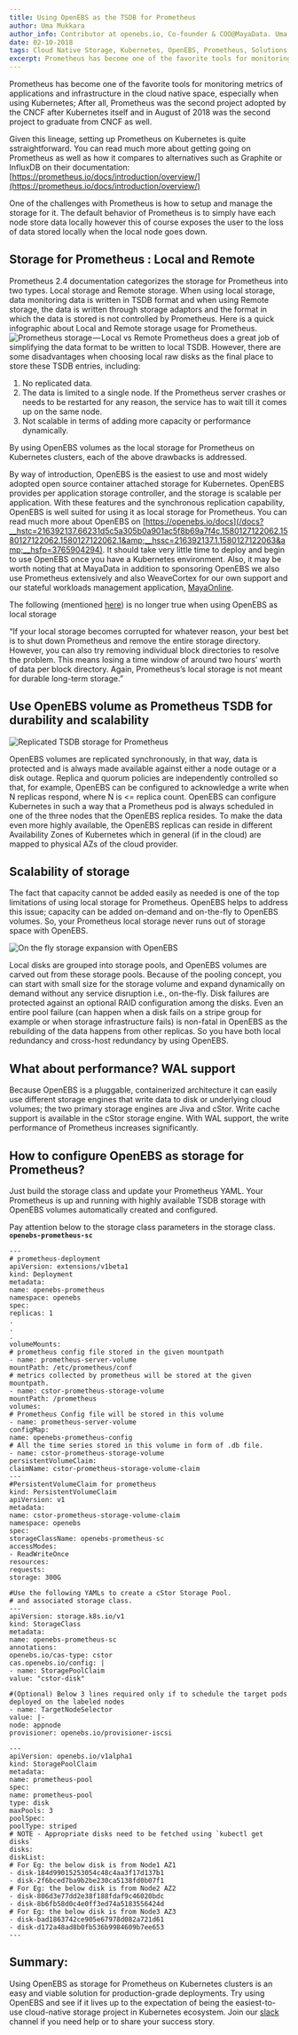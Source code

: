```yaml
---
title: Using OpenEBS as the TSDB for Prometheus
author: Uma Mukkara
author_info: Contributor at openebs.io, Co-founder & COO@MayaData. Uma led product development in the early days of MayaData (CloudByte).
date: 02-10-2018
tags: Cloud Native Storage, Kubernetes, OpenEBS, Prometheus, Solutions
excerpt: Prometheus has become one of the favorite tools for monitoring metrics of applications and infrastructure in the cloud native space, especially when using Kubernetes; 
---
```


Prometheus has become one of the favorite tools for monitoring metrics of applications and infrastructure in the cloud native space, especially when using Kubernetes; After all, Prometheus was the second project adopted by the CNCF after Kubernetes itself and in August of 2018 was the second project to graduate from CNCF as well.

Given this lineage, setting up Prometheus on Kubernetes is quite sstraightforward. You can read much more about getting going on Prometheus as well as how it compares to alternatives such as Graphite or InfluxDB on their documentation: [https://prometheus.io/docs/introduction/overview/](https://prometheus.io/docs/introduction/overview/)

One of the challenges with Prometheus is how to setup and manage the storage for it. The default behavior of Prometheus is to simply have each node store data locally however this of course exposes the user to the loss of data stored locally when the local node goes down.

## Storage for Prometheus : Local and Remote

Prometheus 2.4 documentation categorizes the storage for Prometheus into two types. Local storage and Remote storage. When using local storage, data monitoring data is written in TSDB format and when using Remote storage, the data is written through storage adaptors and the format in which the data is stored is not controlled by Prometheus. Here is a quick infographic about Local and Remote storage usage for Prometheus.
![Prometheus storage — Local vs Remote](https://cdn-images-1.medium.com/max/800/0*N9cDfVd6xzRsAFK3)
Prometheus does a great job of simplifying the data format to be written to local TSDB. However, there are some disadvantages when choosing local raw disks as the final place to store these TSDB entries, including:

1. No replicated data.
2. The data is limited to a single node. If the Prometheus server crashes or needs to be restarted for any reason, the service has to wait till it comes up on the same node.
3. Not scalable in terms of adding more capacity or performance dynamically.

By using OpenEBS volumes as the local storage for Prometheus on Kubernetes clusters, each of the above drawbacks is addressed.

By way of introduction, OpenEBS is the easiest to use and most widely adopted open source container attached storage for Kubernetes. OpenEBS provides per application storage controller, and the storage is scalable per application. With these features and the synchronous replication capability, OpenEBS is well suited for using it as local storage for Prometheus. You can read much more about OpenEBS on [https://openebs.io/docs](/docs?__hstc=216392137.66231d5c5a305b0a901ac5f8b69a7f4c.1580127122062.1580127122062.1580127122062.1&amp;__hssc=216392137.1.1580127122063&amp;__hsfp=3765904294). It should take very little time to deploy and begin to use OpenEBS once you have a Kubernetes environment. Also, it may be worth noting that at MayaData in addition to sponsoring OpenEBS we also use Prometheus extensively and also WeaveCortex for our own support and our stateful workloads management application, [MayaOnline](https://mayaonline.io/).

The following (mentioned [here](https://prometheus.io/docs/prometheus/latest/storage/)) is no longer true when using OpenEBS as local storage

“If your local storage becomes corrupted for whatever reason, your best bet is to shut down Prometheus and remove the entire storage directory. However, you can also try removing individual block directories to resolve the problem. This means losing a time window of around two hours’ worth of data per block directory. Again, Prometheus’s local storage is not meant for durable long-term storage.”

## Use OpenEBS volume as Prometheus TSDB for durability and scalability

![Replicated TSDB storage for Prometheus](/images/blog/replicated-tsdb-storage-for-prometheus.png)

OpenEBS volumes are replicated synchronously, in that way, data is protected and is always made available against either a node outage or a disk outage. Replica and quorum policies are independently controlled so that, for example, OpenEBS can be configured to acknowledge a write when N replicas respond, where N is <= replica count. OpenEBS can configure Kubernetes in such a way that a Prometheus pod is always scheduled in one of the three nodes that the OpenEBS replica resides. To make the data even more highly available, the OpenEBS replicas can reside in different Availability Zones of Kubernetes which in general (if in the cloud) are mapped to physical AZs of the cloud provider.

## Scalability of storage

The fact that capacity cannot be added easily as needed is one of the top limitations of using local storage for Prometheus. OpenEBS helps to address this issue; capacity can be added on-demand and on-the-fly to OpenEBS volumes. So, your Prometheus local storage never runs out of storage space with OpenEBS.

![On the fly storage expansion with OpenEBS](/images/blog/scalability-of-storage.png)

Local disks are grouped into storage pools, and OpenEBS volumes are carved out from these storage pools. Because of the pooling concept, you can start with small size for the storage volume and expand dynamically on demand without any service disruption i.e., on-the-fly. Disk failures are protected against an optional RAID configuration among the disks. Even an entire pool failure (can happen when a disk fails on a stripe group for example or when storage infrastructure fails) is non-fatal in OpenEBS as the rebuilding of the data happens from other replicas. So you have both local redundancy and cross-host redundancy by using OpenEBS.

## What about performance? WAL support

Because OpenEBS is a pluggable, containerized architecture it can easily use different storage engines that write data to disk or underlying cloud volumes; the two primary storage engines are Jiva and cStor. Write cache support is available in the cStor storage engine. With WAL support, the write performance of Prometheus increases significantly.

## How to configure OpenEBS as storage for Prometheus?

Just build the storage class and update your Prometheus YAML. Your Prometheus is up and running with highly available TSDB storage with OpenEBS volumes automatically created and configured.

Pay attention below to the storage class parameters in the storage class. **`openebs-prometheus-sc`**

    ---
    # prometheus-deployment
    apiVersion: extensions/v1beta1
    kind: Deployment
    metadata:
    name: openebs-prometheus
    namespace: openebs
    spec:
    replicas: 1
    .
    .
    .
    volumeMounts:
    # prometheus config file stored in the given mountpath
    - name: prometheus-server-volume
    mountPath: /etc/prometheus/conf
    # metrics collected by prometheus will be stored at the given mountpath.
    - name: cstor-prometheus-storage-volume
    mountPath: /prometheus
    volumes:
    # Prometheus Config file will be stored in this volume
    - name: prometheus-server-volume
    configMap:
    name: openebs-prometheus-config
    # All the time series stored in this volume in form of .db file.
    - name: cstor-prometheus-storage-volume
    persistentVolumeClaim:
    claimName: cstor-prometheus-storage-volume-claim
    ---
    #PersistentVolumeClaim for prometheus
    kind: PersistentVolumeClaim
    apiVersion: v1
    metadata:
    name: cstor-prometheus-storage-volume-claim
    namespace: openebs
    spec:
    storageClassName: openebs-prometheus-sc
    accessModes:
    - ReadWriteOnce
    resources:
    requests:
    storage: 300G

    #Use the following YAMLs to create a cStor Storage Pool.
    # and associated storage class.
    ---
    apiVersion: storage.k8s.io/v1
    kind: StorageClass
    metadata:
    name: openebs-prometheus-sc
    annotations:
    openebs.io/cas-type: cstor
    cas.openebs.io/config: |
    - name: StoragePoolClaim
    value: "cstor-disk"

    #(Optional) Below 3 lines required only if to schedule the target pods deployed on the labeled nodes
    - name: TargetNodeSelector
    value: |-
    node: appnode
    provisioner: openebs.io/provisioner-iscsi
    
    ---
    apiVersion: openebs.io/v1alpha1
    kind: StoragePoolClaim
    metadata:
    name: prometheus-pool
    spec:
    name: prometheus-pool
    type: disk
    maxPools: 3
    poolSpec:
    poolType: striped
    # NOTE - Appropriate disks need to be fetched using `kubectl get disks`
    disks:
    diskList:
    # For Eg: the below disk is from Node1 AZ1
    - disk-184d99015253054c48c4aa3f17d137b1
    - disk-2f6bced7ba9b2be230ca5138fd0b07f1
    # For Eg: the below disk is from Node2 AZ2
    - disk-806d3e77dd2e38f188fdaf9c46020bdc
    - disk-8b6fb58d0c4e0ff3ed74a5183556424d
    # For Eg: the below disk is from Node3 AZ3
    - disk-bad1863742ce905e67978d082a721d61
    - disk-d172a48ad8b0fb536b9984609b7ee653
    ---

## Summary:

Using OpenEBS as storage for Prometheus on Kubernetes clusters is an easy and viable solution for production-grade deployments. Try using OpenEBS and see if it lives up to the expectation of being the easiest-to-use cloud-native storage project in Kubernetes ecosystem. Join our [slack](http://slack.openebs.io/?__hstc=216392137.66231d5c5a305b0a901ac5f8b69a7f4c.1580127122062.1580127122062.1580127122062.1&amp;__hssc=216392137.1.1580127122063&amp;__hsfp=3765904294) channel if you need help or to share your success story.
